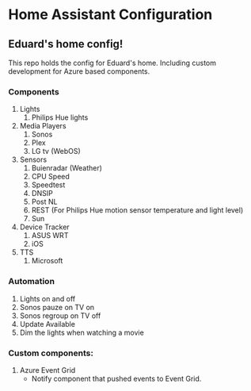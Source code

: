 # Home Assistant Configuration

## Eduard's home config!

This repo holds the config for Eduard's home. Including custom development for Azure based components.

### Components
1. Lights 
    1. Philips Hue lights
1. Media Players 
    1. Sonos
    1. Plex
    1. LG tv (WebOS)
1. Sensors
    1. Buienradar (Weather)
    1. CPU Speed
    1. Speedtest
    1. DNSIP
    1. Post NL
    1. REST (For Philips Hue motion sensor temperature and light level)
    1. Sun
1. Device Tracker
    1. ASUS WRT
    1. iOS
1. TTS
    1. Microsoft 
    
### Automation
1. Lights on and off
1. Sonos pauze on TV on
1. Sonos regroup on TV off
1. Update Available
1. Dim the lights when watching a movie


### Custom components:
1. Azure Event Grid
    * Notify component that pushed events to Event Grid.
